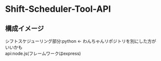 # Shift-Scheduler-Tool-API

## 構成イメージ

シフトスケジューリング部分:python <- わんちゃんリポジトリを別にした方がいいかも  
api:node.js(フレームワークはexpress)
